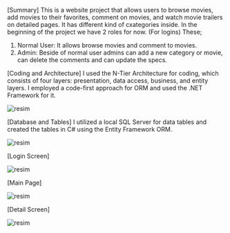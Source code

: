 [Summary]
This is a website project that allows users to browse movies, add movies to their favorites, comment on movies, and watch movie trailers on detailed pages. It has different kind of cxategories inside. 
In the beginning of the project we have 2 roles for now. (For logins)
These;
1.	Normal User: It allows browse movies and comment to movies.
2.	Admin: Beside of normal user admins can add a new category or movie, can delete the comments and can update the specs.

[Coding and Architecture]
I used the N-Tier Architecture for coding, which consists of four layers: presentation, data access, business, and entity layers. I employed a code-first approach for ORM and used the .NET Framework for it. 

![resim](https://github.com/nctkrlms/MovieApp_MVC-N-Tier-Architecture/assets/75181243/118b1012-b768-40c1-b318-aa1e89f8136f)


[Database and Tables]
I utilized a local SQL Server for data tables and created the tables in C# using the Entity Framework ORM.

![resim](https://github.com/nctkrlms/MovieApp_MVC-N-Tier-Architecture/assets/75181243/18e48674-3857-4052-a6d5-e485234a6ddb)


[Login Screen]

![resim](https://github.com/nctkrlms/MovieApp_MVC-N-Tier-Architecture/assets/75181243/282070f9-66d7-4ce5-90fb-498e8fea025d)



[Main Page]

![resim](https://github.com/nctkrlms/MovieApp_MVC-N-Tier-Architecture/assets/75181243/3459b5a6-fed3-4016-b509-752402b2771d)



[Detail Screen]

![resim](https://github.com/nctkrlms/MovieApp_MVC-N-Tier-Architecture/assets/75181243/e4e3e443-8997-465e-89b4-3e186958d6e2)
